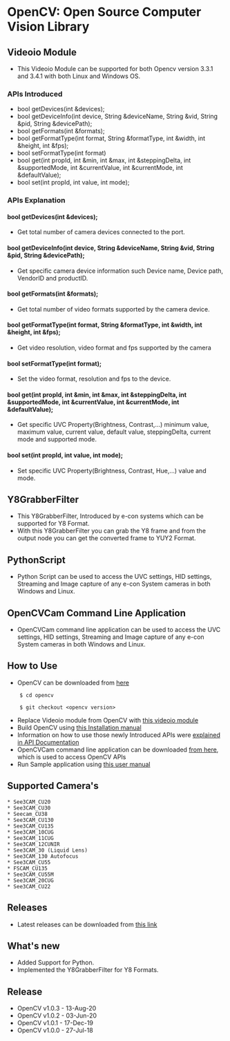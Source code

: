 # OpenCV: Open Source Computer Vision Library

## Videoio Module

* This Videoio Module can be supported for both Opencv version 3.3.1 and 3.4.1 with both Linux and Windows OS.

### APIs Introduced

* bool getDevices(int &devices);
* bool getDeviceInfo(int device, String &deviceName, String &vid, String &pid, String &devicePath);
* bool getFormats(int &formats);
* bool getFormatType(int format, String &formatType, int &width, int &height, int &fps);
* bool setFormatType(int format)
* bool get(int propId, int &min, int &max, int &steppingDelta, int &supportedMode, int &currentValue, int &currentMode, int &defaultValue);
* bool set(int propId, int value, int mode);

### APIs Explanation

#### bool getDevices(int &devices);

* Get total number of camera devices connected to the port.


#### bool getDeviceInfo(int device, String &deviceName, String &vid, String &pid, String &devicePath);

* Get specific camera device information such Device name, Device path, VendorID and productID.


#### bool getFormats(int &formats);

* Get total number of video formats supported by the camera device.


#### bool getFormatType(int format, String &formatType, int &width, int &height, int &fps);

* Get video resolution, video format and fps supported by the camera


#### bool setFormatType(int format);

* Set the video format, resolution and fps to the device. 


#### bool get(int propId, int &min, int &max, int &steppingDelta, int &supportedMode, int &currentValue, int &currentMode, int &defaultValue);

* Get specific UVC Property(Brightness, Contrast,...) minimum value, maximum value, current value, default value, steppingDelta, current mode and supported mode.


#### bool set(int propId, int value, int mode);

* Set specific UVC Property(Brightness, Contrast, Hue,...) value and mode.


## Y8GrabberFilter

* This Y8GrabberFilter, Introduced by e-con systems which can be supported for Y8 Format.
* With this Y8GrabberFilter you can grab the Y8 frame and from the output node you can get the converted frame to YUY2 Format.


## PythonScript 

* Python Script can be used to access the UVC settings, HID settings, Streaming and Image capture of any e-con System cameras in both Windows and Linux.


## OpenCVCam Command Line Application

* OpenCVCam command line application can be used to access the UVC settings, HID settings, Streaming and Image capture of any e-con System cameras in both Windows and Linux.


## How to Use

* OpenCV can be downloaded from [here](https://github.com/opencv/opencv)
```
	$ cd opencv

	$ git checkout <opencv version>
```

* Replace Videoio module from OpenCV with [this videoio module](https://github.com/econsystems/opencv/tree/master/Sources)
* Build OpenCV using [this Installation manual](https://github.com/econsystems/opencv/tree/master/Documents)
* Information on how to use those newly Introduced APIs were [explained in API Documentation](https://github.com/econsystems/opencv/tree/master/Documents)
* OpenCVCam command line application can be downloaded [from here](https://github.com/econsystems/opencv/tree/master/Sources), which is used to access OpenCV APIs
* Run Sample application using [this user manual](https://github.com/econsystems/opencv/tree/master/Documents)


## Supported Camera's

	* See3CAM_CU20
	* See3CAM_CU30
	* Seecam_CU38
	* See3CAM_CU130
	* See3CAM_CU135
	* See3CAM_10CUG
	* See3CAM_11CUG
	* See3CAM_12CUNIR
	* See3CAM_30 (Liquid Lens)
	* See3CAM_130 Autofocus
	* See3CAM_CU55
	* FSCAM_CU135
	* See3CAM_CU55M
	* See3CAM_20CUG
	* See3CAM_CU22

## Releases

* Latest releases can be downloaded from [this link](https://github.com/econsystems/opencv/releases)


## What's new

* Added Support for Python.
* Implemented the Y8GrabberFilter for Y8 Formats.

## Release

* OpenCV v1.0.3		-	13-Aug-20
* OpenCV v1.0.2		-	03-Jun-20
* OpenCV v1.0.1		-	17-Dec-19
* OpenCV v1.0.0		-	27-Jul-18
